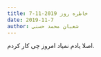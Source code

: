 ```yaml
---
title: خاطره روز 2019-11-7
date: 2019-11-7
author: شعبان محمد حسنی
---
```


اصلا یادم نمیاد امروز چی کار کردم.